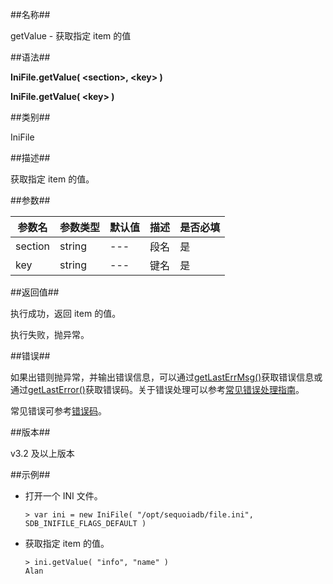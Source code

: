 ##名称##

getValue - 获取指定 item 的值

##语法##

**IniFile.getValue( \<section\>, \<key\> )**

**IniFile.getValue( \<key\> )**

##类别##

IniFile

##描述##

获取指定 item 的值。

##参数##

| 参数名     | 参数类型 | 默认值  | 描述                            | 是否必填 |
| ---------- | -------- | --------| ------------------------------- | -------- |
| section    | string   | ---     | 段名                            | 是       |
| key        | string   | ---     | 键名                            | 是       |

##返回值##

执行成功，返回 item 的值。

执行失败，抛异常。

##错误##

如果出错则抛异常，并输出错误信息，可以通过[getLastErrMsg()](manual/Manual/Sequoiadb_Command/Global/getLastErrMsg.md)获取错误信息或通过[getLastError()](manual/Manual/Sequoiadb_Command/Global/getLastError.md)获取错误码。关于错误处理可以参考[常见错误处理指南](manual/FAQ/faq_sdb.md)。


常见错误可参考[错误码](manual/Manual/Sequoiadb_error_code.md)。

##版本##

v3.2 及以上版本

##示例##

* 打开一个 INI 文件。

    ```lang-javascript
    > var ini = new IniFile( "/opt/sequoiadb/file.ini", SDB_INIFILE_FLAGS_DEFAULT )
    ```

* 获取指定 item 的值。

    ```lang-javascript
    > ini.getValue( "info", "name" )
    Alan
    ```